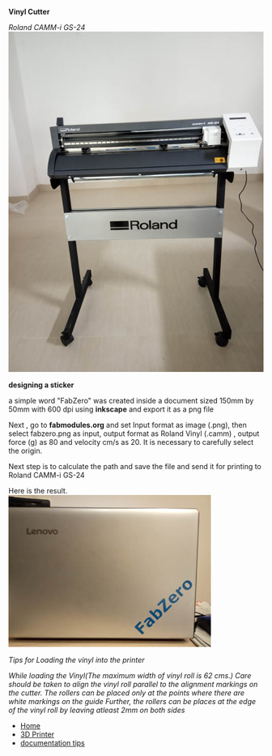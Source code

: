**Vinyl Cutter**

*Roland CAMM-i GS-24*
![Vinyl](vinylrol.jpg)


**designing a sticker**

a simple word "FabZero" was created inside a document sized 150mm by 50mm with 600 dpi using **inkscape** and export it as a png  file 

Next , go to **fabmodules.org** and set Input format as image (.png), then select fabzero.png as input, output format as Roland Vinyl (.camm) , output force (g) as 80 and velocity cm/s as 20.
It is necessary to carefully select the origin.


Next step is to calculate the path and save the file and send it for printing to Roland CAMM-i GS-24

Here is the result. 
![Vinyl sticker](vinyl.jpg)




*Tips for Loading the vinyl into the printer*


*While loading the Vinyl(The maximum width of vinyl roll is 62 cms.)
Care should be taken to align the vinyl roll parallel to the alignment markings on the cutter.
The rollers can be placed only at the points where there are white markings on the guide 
Further, the rollers can be places at the edge of the vinyl roll by leaving atleast 2mm on both sides*

- [Home](readme.md)
- [3D Printer](3DPrinter.md)
- [documentation tips](documentation.md)